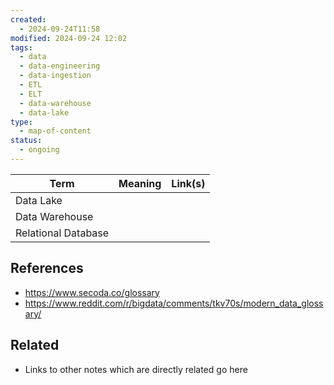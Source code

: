 ```yaml
---
created:
  - 2024-09-24T11:58
modified: 2024-09-24 12:02
tags:
  - data
  - data-engineering
  - data-ingestion
  - ETL
  - ELT
  - data-warehouse
  - data-lake
type:
  - map-of-content
status:
  - ongoing
---
```


| Term                | Meaning | Link(s) |
| ------------------- | ------- | ------- |
| Data Lake           |         |         |
| Data Warehouse      |         |         |
| Relational Database |         |         |
## References
* https://www.secoda.co/glossary
* https://www.reddit.com/r/bigdata/comments/tkv70s/modern_data_glossary/
## Related

* Links to other notes which are directly related go here